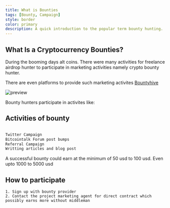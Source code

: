 ```yaml
---
title: What is Bounties
tags: [Bounty, Campaign]
style: border
color: primary
description: A quick introduction to the popular term bounty hunting.
---
```




## What Is a Cryptocurrency Bounties?
During the booming days alt coins. There were many activities for freelance airdrop hunter to participate in marketing activities namely crypto bounty hunter. 

There are even platforms to provide such marketing activites [Bountyhive](https://bountyhive.io)

![preview](https://drive.google.com/uc?id=1vg1IpeDrrRLKeEgcJ7gxXv_bIvxwWqkj)



Bounty hunters participate in activites like:

## Activities of bounty

```html

Twitter Campaign
Bitcointalk Forum post bumps
Referral Campaign
Writting articles and blog post


```
A successful bounty could earn at the minimum of 50 usd to 100 usd. Even upto 1000 to 5000 usd



## How to participate

```
1. Sign up with bounty provider 
2. Contact the project marketing agent for direct contract which possibly earns more without middleman

```
